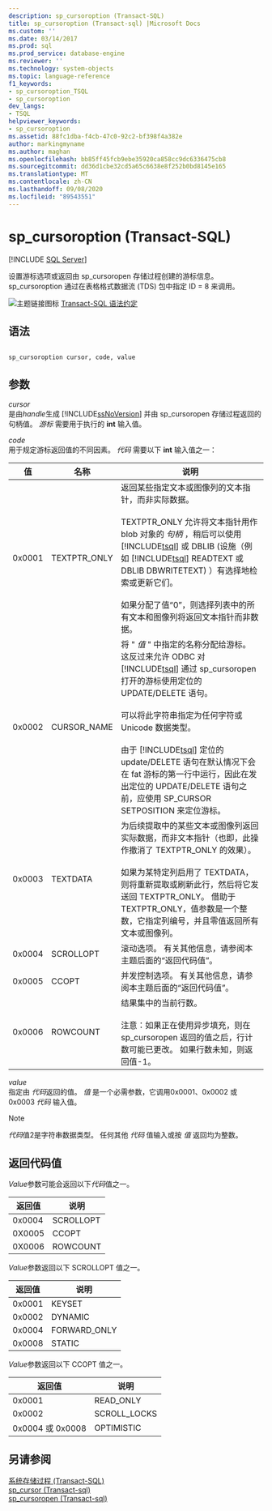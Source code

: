```yaml
---
description: sp_cursoroption (Transact-SQL)
title: sp_cursoroption (Transact-sql) |Microsoft Docs
ms.custom: ''
ms.date: 03/14/2017
ms.prod: sql
ms.prod_service: database-engine
ms.reviewer: ''
ms.technology: system-objects
ms.topic: language-reference
f1_keywords:
- sp_cursoroption_TSQL
- sp_cursoroption
dev_langs:
- TSQL
helpviewer_keywords:
- sp_cursoroption
ms.assetid: 88fc1dba-f4cb-47c0-92c2-bf398f4a382e
author: markingmyname
ms.author: maghan
ms.openlocfilehash: bb85ff45fcb9ebe35920ca858cc9dc6336475cb8
ms.sourcegitcommit: dd36d1cbe32cd5a65c6638e8f252b0bd8145e165
ms.translationtype: MT
ms.contentlocale: zh-CN
ms.lasthandoff: 09/08/2020
ms.locfileid: "89543551"
---
```

# <a name="sp_cursoroption-transact-sql"></a>sp_cursoroption (Transact-SQL)
[!INCLUDE [SQL Server](../../includes/applies-to-version/sqlserver.md)]

  设置游标选项或返回由 sp_cursoropen 存储过程创建的游标信息。 sp_cursoroption 通过在表格格式数据流 (TDS) 包中指定 ID = 8 来调用。  
  
 ![主题链接图标](../../database-engine/configure-windows/media/topic-link.gif "“主题链接”图标") [Transact-SQL 语法约定](../../t-sql/language-elements/transact-sql-syntax-conventions-transact-sql.md)  
  
## <a name="syntax"></a>语法  
  
```  
  
sp_cursoroption cursor, code, value  
```  
  
## <a name="arguments"></a>参数  
 *cursor*  
 是由*handle*生成 [!INCLUDE[ssNoVersion](../../includes/ssnoversion-md.md)] 并由 sp_cursoropen 存储过程返回的句柄值。 *游标* 需要用于执行的 **int** 输入值。  
  
 *code*  
 用于规定游标返回值的不同因素。 *代码* 需要以下 **int** 输入值之一：  
  
|值|名称|说明|  
|-----------|----------|-----------------|  
|0x0001|TEXTPTR_ONLY|返回某些指定文本或图像列的文本指针，而非实际数据。<br /><br /> TEXTPTR_ONLY 允许将文本指针用作 blob 对象的 *句柄* ，稍后可以使用 [!INCLUDE[tsql](../../includes/tsql-md.md)] 或 DBLIB (设施（例如 [!INCLUDE[tsql](../../includes/tsql-md.md)] READTEXT 或 DBLIB DBWRITETEXT) ）有选择地检索或更新它们。<br /><br /> 如果分配了值“0”，则选择列表中的所有文本和图像列将返回文本指针而非数据。|  
|0x0002|CURSOR_NAME|将 " *值* " 中指定的名称分配给游标。 这反过来允许 ODBC 对 [!INCLUDE[tsql](../../includes/tsql-md.md)] 通过 sp_cursoropen 打开的游标使用定位的 UPDATE/DELETE 语句。<br /><br /> 可以将此字符串指定为任何字符或 Unicode 数据类型。<br /><br /> 由于 [!INCLUDE[tsql](../../includes/tsql-md.md)] 定位的 update/DELETE 语句在默认情况下会在 fat 游标的第一行中运行，因此在发出定位的 UPDATE/DELETE 语句之前，应使用 SP_CURSOR SETPOSITION 来定位游标。|  
|0x0003|TEXTDATA|为后续提取中的某些文本或图像列返回实际数据，而非文本指针（也即，此操作撤消了 TEXTPTR_ONLY 的效果）。<br /><br /> 如果为某特定列启用了 TEXTDATA，则将重新提取或刷新此行，然后将它发送回 TEXTPTR_ONLY。 借助于 TEXTPTR_ONLY，值参数是一个整数，它指定列编号，并且零值返回所有文本或图像列。|  
|0x0004|SCROLLOPT|滚动选项。 有关其他信息，请参阅本主题后面的“返回代码值”。|  
|0x0005|CCOPT|并发控制选项。 有关其他信息，请参阅本主题后面的“返回代码值”。|  
|0x0006|ROWCOUNT|结果集中的当前行数。<br /><br /> 注意：如果正在使用异步填充，则在 sp_cursoropen 返回的值之后，行计数可能已更改。 如果行数未知，则返回值-1。|  
  
 *value*  
 指定由 *代码*返回的值。 *值* 是一个必需参数，它调用0x0001、0x0002 或 0x0003 *代码* 输入值。  
  
> [!NOTE]  
>  *代码*值2是字符串数据类型。 任何其他 *代码* 值输入或按 *值* 返回均为整数。  
  
## <a name="return-code-values"></a>返回代码值  
 *Value*参数可能会返回以下*代码*值之一。  
  
|返回值|说明|  
|------------------|-----------------|  
|0x0004|SCROLLOPT|  
|0X0005|CCOPT|  
|0X0006|ROWCOUNT|  
  
 *Value*参数返回以下 SCROLLOPT 值之一。  
  
|返回值|说明|  
|------------------|-----------------|  
|0x0001|KEYSET|  
|0x0002|DYNAMIC|  
|0x0004|FORWARD_ONLY|  
|0x0008|STATIC|  
  
 *Value*参数返回以下 CCOPT 值之一。  
  
|返回值|说明|  
|------------------|-----------------|  
|0x0001|READ_ONLY|  
|0x0002|SCROLL_LOCKS|  
|0x0004 或 0x0008|OPTIMISTIC|  
  
## <a name="see-also"></a>另请参阅  
 [系统存储过程 (Transact-SQL)](../../relational-databases/system-stored-procedures/system-stored-procedures-transact-sql.md)   
 [sp_cursor &#40;Transact-sql&#41;](../../relational-databases/system-stored-procedures/sp-cursor-transact-sql.md)   
 [sp_cursoropen &#40;Transact-sql&#41;](../../relational-databases/system-stored-procedures/sp-cursoropen-transact-sql.md)  
  
  
